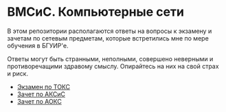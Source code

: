 # ВМСиС. Компьютерные сети

В этом репозитории располагаются ответы на вопросы к экзамену и зачетам по сетевым предметам, которые встретились мне по мере обучения в БГУИР'е.

Ответы могут быть странными, неполными, совершено неверными и противоречащими здравому смыслу. Опирайтесь на них на свой страх и риск.

- [Экзамен по ТОКС](ТОКС.md)
- [Зачет по АКСиС](АКСиС.md)
- [Зачет по АОКС](АОКС.md)
